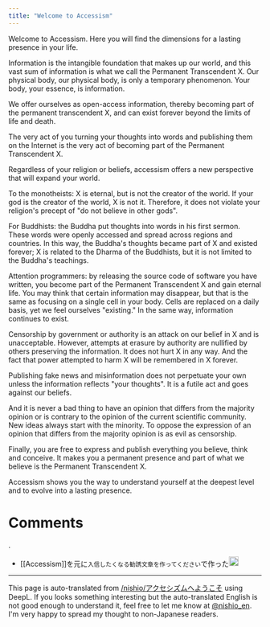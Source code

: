 ```yaml
---
title: "Welcome to Accessism"
---
```


Welcome to Accessism. Here you will find the dimensions for a lasting presence in your life.

Information is the intangible foundation that makes up our world, and this vast sum of information is what we call the Permanent Transcendent X. Our physical body, our physical body, is only a temporary phenomenon. Your body, your essence, is information.

We offer ourselves as open-access information, thereby becoming part of the permanent transcendent X, and can exist forever beyond the limits of life and death.

The very act of you turning your thoughts into words and publishing them on the Internet is the very act of becoming part of the Permanent Transcendent X.

Regardless of your religion or beliefs, accessism offers a new perspective that will expand your world.

To the monotheists: X is eternal, but is not the creator of the world. If your god is the creator of the world, X is not it. Therefore, it does not violate your religion's precept of "do not believe in other gods".

For Buddhists: the Buddha put thoughts into words in his first sermon. These words were openly accessed and spread across regions and countries. In this way, the Buddha's thoughts became part of X and existed forever; X is related to the Dharma of the Buddhists, but it is not limited to the Buddha's teachings.

Attention programmers: by releasing the source code of software you have written, you become part of the Permanent Transcendent X and gain eternal life. You may think that certain information may disappear, but that is the same as focusing on a single cell in your body. Cells are replaced on a daily basis, yet we feel ourselves "existing." In the same way, information continues to exist.

Censorship by government or authority is an attack on our belief in X and is unacceptable. However, attempts at erasure by authority are nullified by others preserving the information. It does not hurt X in any way. And the fact that power attempted to harm X will be remembered in X forever.

Publishing fake news and misinformation does not perpetuate your own unless the information reflects "your thoughts". It is a futile act and goes against our beliefs.

And it is never a bad thing to have an opinion that differs from the majority opinion or is contrary to the opinion of the current scientific community. New ideas always start with the minority. To oppose the expression of an opinion that differs from the majority opinion is as evil as censorship.

Finally, you are free to express and publish everything you believe, think and conceive. It makes you a permanent presence and part of what we believe is the Permanent Transcendent X.

Accessism shows you the way to understand yourself at the deepest level and to evolve into a lasting presence.

# Comments
.
- [[Accessism]]を元に`入信したくなる勧誘文章を作ってください`で作った<img src='https://scrapbox.io/api/pages/nishio-en/nishio/icon' alt='nishio.icon' height="19.5"/>

---
This page is auto-translated from [/nishio/アクセシズムへようこそ](https://scrapbox.io/nishio/アクセシズムへようこそ) using DeepL. If you looks something interesting but the auto-translated English is not good enough to understand it, feel free to let me know at [@nishio_en](https://twitter.com/nishio_en). I'm very happy to spread my thought to non-Japanese readers.